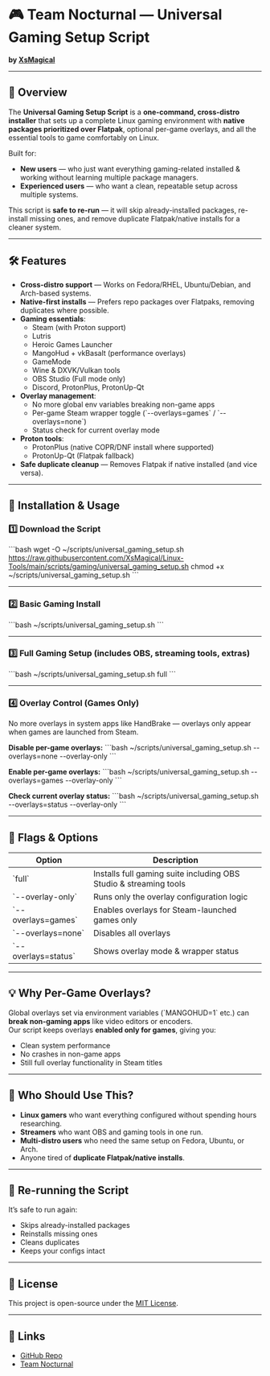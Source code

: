 # 🎮 Team Nocturnal — Universal Gaming Setup Script
**by [XsMagical](https://github.com/XsMagical)**  

---

## 📌 Overview
The **Universal Gaming Setup Script** is a **one-command, cross-distro installer** that sets up a complete Linux gaming environment with **native packages prioritized over Flatpak**, optional per-game overlays, and all the essential tools to game comfortably on Linux.  

Built for:
- **New users** — who just want everything gaming-related installed & working without learning multiple package managers.
- **Experienced users** — who want a clean, repeatable setup across multiple systems.

This script is **safe to re-run** — it will skip already-installed packages, re-install missing ones, and remove duplicate Flatpak/native installs for a cleaner system.

---

## 🛠 Features
- **Cross-distro support** — Works on Fedora/RHEL, Ubuntu/Debian, and Arch-based systems.
- **Native-first installs** — Prefers repo packages over Flatpaks, removing duplicates where possible.
- **Gaming essentials**:
  - Steam (with Proton support)
  - Lutris
  - Heroic Games Launcher
  - MangoHud + vkBasalt (performance overlays)
  - GameMode
  - Wine & DXVK/Vulkan tools
  - OBS Studio (Full mode only)
  - Discord, ProtonPlus, ProtonUp-Qt
- **Overlay management**:
  - No more global env variables breaking non-game apps
  - Per-game Steam wrapper toggle (\`--overlays=games\` / \`--overlays=none\`)
  - Status check for current overlay mode
- **Proton tools**:
  - ProtonPlus (native COPR/DNF install where supported)
  - ProtonUp-Qt (Flatpak fallback)
- **Safe duplicate cleanup** — Removes Flatpak if native installed (and vice versa).

---

## 🚀 Installation & Usage

### 1️⃣ Download the Script
\`\`\`bash
wget -O ~/scripts/universal_gaming_setup.sh https://raw.githubusercontent.com/XsMagical/Linux-Tools/main/scripts/gaming/universal_gaming_setup.sh
chmod +x ~/scripts/universal_gaming_setup.sh
\`\`\`

---

### 2️⃣ Basic Gaming Install
\`\`\`bash
~/scripts/universal_gaming_setup.sh
\`\`\`

---

### 3️⃣ Full Gaming Setup (includes OBS, streaming tools, extras)
\`\`\`bash
~/scripts/universal_gaming_setup.sh full
\`\`\`

---

### 4️⃣ Overlay Control (Games Only)
No more overlays in system apps like HandBrake — overlays only appear when games are launched from Steam.

**Disable per-game overlays:**
\`\`\`bash
~/scripts/universal_gaming_setup.sh --overlays=none --overlay-only
\`\`\`

**Enable per-game overlays:**
\`\`\`bash
~/scripts/universal_gaming_setup.sh --overlays=games --overlay-only
\`\`\`

**Check current overlay status:**
\`\`\`bash
~/scripts/universal_gaming_setup.sh --overlays=status --overlay-only
\`\`\`

---

## 📂 Flags & Options

| Option | Description |
|--------|-------------|
| \`full\` | Installs full gaming suite including OBS Studio & streaming tools |
| \`--overlay-only\` | Runs only the overlay configuration logic |
| \`--overlays=games\` | Enables overlays for Steam-launched games only |
| \`--overlays=none\` | Disables all overlays |
| \`--overlays=status\` | Shows overlay mode & wrapper status |

---

## 💡 Why Per-Game Overlays?
Global overlays set via environment variables (\`MANGOHUD=1\` etc.) can **break non-gaming apps** like video editors or encoders.  
Our script keeps overlays **enabled only for games**, giving you:
- Clean system performance
- No crashes in non-game apps
- Still full overlay functionality in Steam titles

---

## 👤 Who Should Use This?
- **Linux gamers** who want everything configured without spending hours researching.
- **Streamers** who want OBS and gaming tools in one run.
- **Multi-distro users** who need the same setup on Fedora, Ubuntu, or Arch.
- Anyone tired of **duplicate Flatpak/native installs**.

---

## 🔄 Re-running the Script
It’s safe to run again:
- Skips already-installed packages
- Reinstalls missing ones
- Cleans duplicates
- Keeps your configs intact

---

## 📜 License
This project is open-source under the [MIT License](https://opensource.org/licenses/MIT).  

---

## 🔗 Links
- [GitHub Repo](https://github.com/XsMagical/Linux-Tools)
- [Team Nocturnal](https://team-nocturnal.com)

